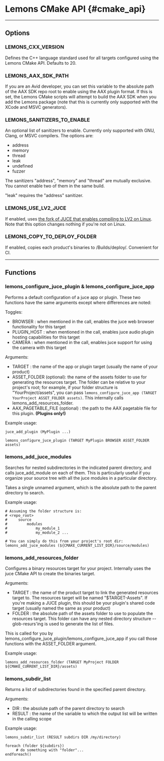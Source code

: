 # Lemons CMake API      {#cmake_api}     

---

## Options

### LEMONS_CXX_VERSION
Defines the C++ language standard used for all targets configured using the Lemons CMake API. Defaults to 20.

### LEMONS_AAX_SDK_PATH
If you are an Avid developer, you can set this variable to the absolute path of the AAX SDK repo root to enable using the AAX plugin format. If this is set, the Lemons CMake scripts will attempt to build the AAX SDK when you add the Lemons package (note that this is currently only supported with the XCode and MSVC generators).

### LEMONS_SANITIZERS_TO_ENABLE
An optional list of sanitizers to enable. Currently only supported with GNU, Clang, or MSVC compilers.
The options are:
- address
- memory
- thread
- leak
- undefined
- fuzzer

The sanitizers "address", "memory" and "thread" are mutually exclusive.  You cannot enable two of them in the same build.

"leak" requires the  "address" sanitizer.

### LEMONS_USE_LV2_JUCE
If enabled, uses [the fork of JUCE that enables compiling to LV2 on Linux](https://github.com/lv2-porting-project/JUCE/tree/lv2). Note that this option changes nothing if you're not on Linux.

### LEMONS_COPY_TO_DEPLOY_FOLDER 
If enabled, copies each product's binaries to /Builds/deploy/<ProductName>. Convenient for CI.

---

## Functions

### lemons_configure_juce_plugin & lemons_configure_juce_app
Performs a default configuration of a juce app or plugin. These two functions have the same arguments except where differences are noted:

Toggles:
- BROWSER : when mentioned in the call, enables the juce web browser functionality for this target
- PLUGIN_HOST : when mentioned in the call, enables juce audio plugin hosting capabilities for this target
- CAMERA : when mentioned in the call, enables juce support for using the camera with this target

Arguments:
- TARGET : the name of the app or plugin target (usually the name of your product)
- ASSET_FOLDER (optional): the name of the assets folder to use for generating the resources target. The folder can be relative to your project's root; for example, if your folder structure is "YourProject/assets", you can pass `lemons_configure_juce_app (TARGET YourProject ASSET_FOLDER assets)`. This internally calls lemons_add_resources_folder. 
- AAX_PAGETABLE_FILE (optional) : the path to the AAX pagetable file for this plugin. **(Plugins only!)**

Example usage:
```
juce_add_plugin (MyPlugin ...)

lemons_configure_juce_plugin (TARGET MyPlugin BROWSER ASSET_FOLDER assets)
```

### lemons_add_juce_modules
Searches for nested subdirectories in the indicated parent directory, and calls juce_add_module on each of them. 
This is particularly useful if you organize your source tree with all the juce modules in a particular directory.

Takes a single unnamed argument, which is the absolute path to the parent directory to search.

Example usage:
```
# Assuming the folder structure is:
# <repo_root>
#     source
#         modules 
#             my_module_1
#             my_module_2 ...

# You can simply do this from your project's root dir:
lemons_add_juce_modules (${CMAKE_CURRENT_LIST_DIR}/source/modules)
```

### lemons_add_resources_folder
Configures a binary resources target for your project. Internally uses the juce CMake API to create the binaries target.

Arguments:
- TARGET : the name of the product target to link the generated resources target to. The resources target will be named "$TARGET-Assets". If you're making a JUCE plugin, this should be your plugin's shared code target (usually named the same as your product)
- FOLDER : the absolute path of the assets folder to use to populate the resources target. This folder can have any nested directory structure -- glob-resurs'ing is used to generate the list of files.

This is called for you by lemons_configure_juce_plugin/lemons_configure_juce_app if you call those functions with the ASSET_FOLDER argument.

Example usage:
```
lemons_add_resources_folder (TARGET MyProject FOLDER ${CMAKE_CURRENT_LIST_DIR}/assets)
```

### lemons_subdir_list
Returns a list of subdirectories found in the specified parent directory.

Arguments:
- DIR : the absolute path of the parent directory to search
- RESULT : the name of the variable to which the output list will be written in the calling scope

Example usage:
```
lemons_subdir_list (RESULT subdirs DIR /my/directory)

foreach (folder ${subdirs})
     # do something with "folder"...
endforeach()
```
